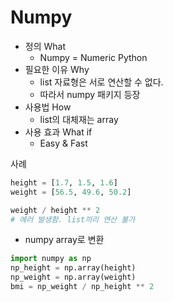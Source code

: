 # Numpy

- 정의 What
  - Numpy = Numeric Python
- 필요한 이유 Why
  - list 자료형은 서로 연산할 수 없다.
  - 따라서 numpy 패키지 등장
- 사용법 How
  - list의 대체재는 array
- 사용 효과 What if
  - Easy & Fast

사례
```python
height = [1.7, 1.5, 1.6]
weight = [56.5, 49.6, 50.2]

weight / height ** 2
# 에러 발생함. list끼리 연산 불가

```

* numpy array로 변환
```python
import numpy as np
np_height = np.array(height)
np_weight = np.array(weight)
bmi = np_weight / np_height ** 2

```
